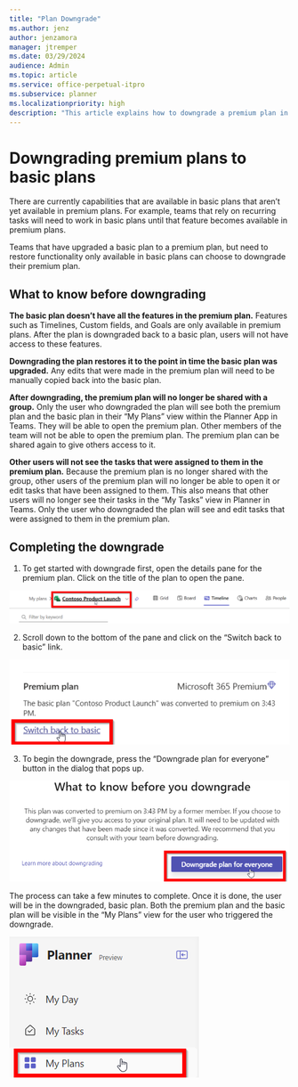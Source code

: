 ```yaml
---
title: "Plan Downgrade"
ms.author: jenz
author: jenzamora
manager: jtremper
ms.date: 03/29/2024
audience: Admin
ms.topic: article
ms.service: office-perpetual-itpro
ms.subservice: planner
ms.localizationpriority: high
description: "This article explains how to downgrade a premium plan in Microsoft Planner."
---
```


# Downgrading premium plans to basic plans

There are currently capabilities that are available in basic plans that aren’t yet available in premium plans. For example, teams that rely on recurring tasks will need to work in basic plans until that feature becomes available in premium plans.

Teams that have upgraded a basic plan to a premium plan, but need to restore functionality only available in basic plans can choose to downgrade their premium plan.

## What to know before downgrading

**The basic plan doesn’t have all the features in the premium plan.**
Features such as Timelines, Custom fields, and Goals are only available in premium plans. After the plan is downgraded back to a basic plan, users will not have access to these features.

**Downgrading the plan restores it to the point in time the basic plan was upgraded.**
Any edits that were made in the premium plan will need to be manually copied back into the basic plan.

**After downgrading, the premium plan will no longer be shared with a group.**
Only the user who downgraded the plan will see both the premium plan and the basic plan in their “My Plans” view within the Planner App in Teams. They will be able to open the premium plan. Other members of the team will not be able to open the premium plan. The premium plan can be shared again to give others access to it.

**Other users will not see the tasks that were assigned to them in the premium plan.**
Because the premium plan is no longer shared with the group, other users of the premium plan will no longer be able to open it or edit tasks that have been assigned to them. This also means that other users will no longer see their tasks in the “My Tasks” view in Planner in Teams. Only the user who downgraded the plan will see and edit tasks that were assigned to them in the premium plan.

## Completing the downgrade

1. To get started with downgrade first, open the details pane for the premium plan. Click on the title of the plan to open the pane. 

![Screenshot of the project title link that opens the project details pane.](media/downgrade-project-details.png)

2. Scroll down to the bottom of the pane and click on the “Switch back to basic” link.

![Screenshot of Downgrade trigger link located in project details.](media/downgrade-trigger.png)

3. To begin the downgrade, press the “Downgrade plan for everyone” button in the dialog that pops up. 

![Screenshot of the downgrade trigger button in the downgrade dialog.](media/downgrade-begin-process.png)

The process can take a few minutes to complete. Once it is done, the user will be in the downgraded, basic plan. Both the premium plan and the basic plan will be visible in the “My Plans” view for the user who triggered the downgrade. 

![Screenshot of the My Plans link in the left navigation of Planner.](media/downgrade-my-plans.png)
